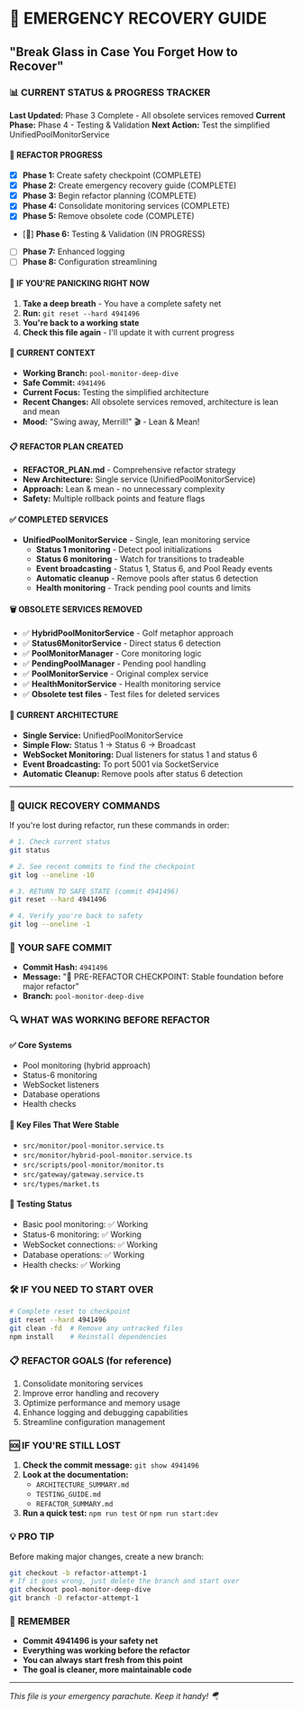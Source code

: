# 🚨 EMERGENCY RECOVERY GUIDE
## "Break Glass in Case You Forget How to Recover"

### 📊 **CURRENT STATUS & PROGRESS TRACKER**

**Last Updated:** Phase 3 Complete - All obsolete services removed
**Current Phase:** Phase 4 - Testing & Validation
**Next Action:** Test the simplified UnifiedPoolMonitorService

#### 🎯 **REFACTOR PROGRESS**
- [x] **Phase 1:** Create safety checkpoint (COMPLETE)
- [x] **Phase 2:** Create emergency recovery guide (COMPLETE)
- [x] **Phase 3:** Begin refactor planning (COMPLETE)
- [x] **Phase 4:** Consolidate monitoring services (COMPLETE)
- [x] **Phase 5:** Remove obsolete code (COMPLETE)
- [🔄] **Phase 6:** Testing & Validation (IN PROGRESS)
- [ ] **Phase 7:** Enhanced logging
- [ ] **Phase 8:** Configuration streamlining

#### 🚨 **IF YOU'RE PANICKING RIGHT NOW**
1. **Take a deep breath** - You have a complete safety net
2. **Run:** `git reset --hard 4941496`
3. **You're back to a working state**
4. **Check this file again** - I'll update it with current progress

#### 📝 **CURRENT CONTEXT**
- **Working Branch:** `pool-monitor-deep-dive`
- **Safe Commit:** `4941496`
- **Current Focus:** Testing the simplified architecture
- **Recent Changes:** All obsolete services removed, architecture is lean and mean
- **Mood:** "Swing away, Merrill!" 🎬 - Lean & Mean!

#### 📋 **REFACTOR PLAN CREATED**
- **REFACTOR_PLAN.md** - Comprehensive refactor strategy
- **New Architecture:** Single service (UnifiedPoolMonitorService)
- **Approach:** Lean & mean - no unnecessary complexity
- **Safety:** Multiple rollback points and feature flags

#### ✅ **COMPLETED SERVICES**
- **UnifiedPoolMonitorService** - Single, lean monitoring service
  - **Status 1 monitoring** - Detect pool initializations
  - **Status 6 monitoring** - Watch for transitions to tradeable
  - **Event broadcasting** - Status 1, Status 6, and Pool Ready events
  - **Automatic cleanup** - Remove pools after status 6 detection
  - **Health monitoring** - Track pending pool counts and limits

#### 🗑️ **OBSOLETE SERVICES REMOVED**
- ✅ **HybridPoolMonitorService** - Golf metaphor approach
- ✅ **Status6MonitorService** - Direct status 6 detection
- ✅ **PoolMonitorManager** - Core monitoring logic
- ✅ **PendingPoolManager** - Pending pool handling
- ✅ **PoolMonitorService** - Original complex service
- ✅ **HealthMonitorService** - Health monitoring service
- ✅ **Obsolete test files** - Test files for deleted services

#### 🎯 **CURRENT ARCHITECTURE**
- **Single Service:** UnifiedPoolMonitorService
- **Simple Flow:** Status 1 → Status 6 → Broadcast
- **WebSocket Monitoring:** Dual listeners for status 1 and status 6
- **Event Broadcasting:** To port 5001 via SocketService
- **Automatic Cleanup:** Remove pools after status 6 detection

---

### 🚀 **QUICK RECOVERY COMMANDS**

If you're lost during refactor, run these commands in order:

```bash
# 1. Check current status
git status

# 2. See recent commits to find the checkpoint
git log --oneline -10

# 3. RETURN TO SAFE STATE (commit 4941496)
git reset --hard 4941496

# 4. Verify you're back to safety
git log --oneline -1
```

### 📍 **YOUR SAFE COMMIT**
- **Commit Hash:** `4941496`
- **Message:** "🚀 PRE-REFACTOR CHECKPOINT: Stable foundation before major refactor"
- **Branch:** `pool-monitor-deep-dive`

### 🔍 **WHAT WAS WORKING BEFORE REFACTOR**

#### ✅ **Core Systems**
- Pool monitoring (hybrid approach)
- Status-6 monitoring
- WebSocket listeners
- Database operations
- Health checks

#### 📁 **Key Files That Were Stable**
- `src/monitor/pool-monitor.service.ts`
- `src/monitor/hybrid-pool-monitor.service.ts`
- `src/scripts/pool-monitor/monitor.ts`
- `src/gateway/gateway.service.ts`
- `src/types/market.ts`

#### 🧪 **Testing Status**
- Basic pool monitoring: ✅ Working
- Status-6 monitoring: ✅ Working
- WebSocket connections: ✅ Working
- Database operations: ✅ Working
- Health checks: ✅ Working

### 🛠️ **IF YOU NEED TO START OVER**

```bash
# Complete reset to checkpoint
git reset --hard 4941496
git clean -fd  # Remove any untracked files
npm install    # Reinstall dependencies
```

### 📋 **REFACTOR GOALS (for reference)**
1. Consolidate monitoring services
2. Improve error handling and recovery
3. Optimize performance and memory usage
4. Enhance logging and debugging capabilities
5. Streamline configuration management

### 🆘 **IF YOU'RE STILL LOST**

1. **Check the commit message:** `git show 4941496`
2. **Look at the documentation:**
   - `ARCHITECTURE_SUMMARY.md`
   - `TESTING_GUIDE.md`
   - `REFACTOR_SUMMARY.md`
3. **Run a quick test:** `npm run test` or `npm run start:dev`

### 💡 **PRO TIP**
Before making major changes, create a new branch:
```bash
git checkout -b refactor-attempt-1
# If it goes wrong, just delete the branch and start over
git checkout pool-monitor-deep-dive
git branch -D refactor-attempt-1
```

### 🎯 **REMEMBER**
- **Commit 4941496 is your safety net**
- **Everything was working before the refactor**
- **You can always start fresh from this point**
- **The goal is cleaner, more maintainable code**

---
*This file is your emergency parachute. Keep it handy! 🪂* 